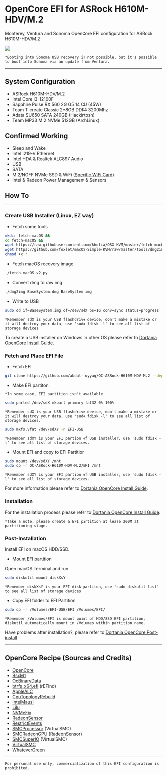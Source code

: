 # OpenCore EFI for ASRock H610M-HDV/M.2

Monterey, Ventura and Sonoma OpenCore EFI configuration for ASRock H610M-HDV/M.2

![](https://i.imgur.com/jHFOiBt.png)

`*Booting into Sonoma USB recovery is not possible, but it's possible to boot into Sonoma via an update from Ventura.`

---

## System Configuration

* ASRock H610M-HDV/M.2
* Intel Core i3-12100F
* Sapphire Pulse RX 560 2G G5 14 CU (45W)
* Team T-create Classic 2*8GB DDR4 3200Mhz
* Adata SU650 SATA 240GB (Hackintosh)
* Team MP33 M.2 NVMe 512GB (ArchLinux)

## Confirmed Working

* Sleep and Wake
* Intel I219-V Ethernet
* Intel HDA & Realtek ALC897 Audio
* USB
* SATA
* M.2/NGFF NVMe SSD & WiFi ([Specific WiFi Card](https://dortania.github.io/Wireless-Buyers-Guide))
* Intel & Radeon Power Management & Sensors

## How To

---

### Create USB Installer (Linux, EZ way)

* Fetch some tools

```bash
mkdir fetch-macOS &&
cd fetch-macOS &&
wget https://raw.githubusercontent.com/kholia/OSX-KVM/master/fetch-macOS-v2.py &&
wget https://github.com/foxlet/macOS-Simple-KVM/raw/master/tools/dmg2img &&
chmod +x *
```

* Fetch macOS recovery image

```bash
./fetch-macOS-v2.py
```

* Convert dmg to raw img

```bash
./dmg2img BaseSystem.dmg BaseSystem.img
```

* Write to USB

```bash
sudo dd if=BaseSystem.img of=/dev/sdX bs=1G conv=sync status=progress
```

`*Remember sdX is your USB flashdrive device, don't make a mistake or it will destroy your data, use 'sudo fdisk -l' to see all list of storage devices`

To create a USB installer on Windows or other OS please refer to [Dortania OpenCore Install Guide](https://dortania.github.io/OpenCore-Install-Guide/installer-guide/#making-the-installer).

### Fetch and Place EFI File

* Fetch EFI

```bash
git clone https://github.com/abdul-royyaq/OC-ASRock-H610M-HDV-M.2 --depth 1 
```

* Make EFI partiton

`*In some case, EFI partition isn't available.`

```bash
sudo parted /dev/sdX mkpart primary fat32 0% 100%
```

`*Remember sdX is your USB flashdrive device, don't make a mistake or it will destroy your data, use 'sudo fdisk -l' to see all list of storage devices.`

```bash
sudo mkfs.vfat /dev/sdXY -n EFI-USB
```

`*Remember sdXY is your EFI partion of USB installer, use 'sudo fdisk -l' to see all list of storage devices.`

* Mount EFI and copy to EFI Partition

```bash
sudo mount /dev/sdXY /mnt
sudo cp -r OC-ASRock-H610M-HDV-M.2/EFI /mnt
```

`*Remember sdXY is your EFI partion of USB installer, use 'sudo fdisk -l' to see all list of storage devices.`

For more information please refer to [Dortania OpenCore Install Guide](https://dortania.github.io/OpenCore-Install-Guide/installer-guide/opencore-efi.html).

### Installation

For the installation process please refer to [Dortania OpenCore Install Guide](https://dortania.github.io/OpenCore-Install-Guide/installation/installation-process.html).

`*Take a note, please create a EFI partition at lease 200M at partitioning stage.`

### Post-Installation

Install EFI on macOS HDD/SSD.

* Mount EFI partition

Open macOS Terminal and run

```bash
sudo diskutil mount diskXsY
```

`*Remember diskXsY is your EFI disk partiton, use 'sudo diskutil list' to see all list of storage devices`

* Copy EFI folder to EFI Partition

```bash
sudo cp -r /Volumes/EFI-USB/EFI /Volumes/EFI/
```

`*Remember /Volumes/EFI is mount point of HDD/SSD EFI partition, diskutil automatically mount in /Volumes within partition name.`

Have problems after installation?, please refer to [Dortania OpenCore Post-install](https://dortania.github.io/OpenCore-Post-Install)

---

## OpenCore Recipe (Sources and Credits)

* [OpenCore](https://github.com/acidanthera/OpenCorePkg)
* [BsxM1](https://github.com/blackosx/BsxM1)
* [OcBinaryData](https://github.com/acidanthera/OcBinaryData)
* [btrfs_x64.efi](https://sourceforge.net/p/refind) (rEFInd)
* [AppleALC](https://github.com/acidanthera/AppleALC)
* [CpuTopologyRebuild](https://github.com/b00t0x/CpuTopologyRebuild)
* [IntelMausi](https://github.com/acidanthera/IntelMausi)
* [Lilu](https://github.com/acidanthera/Lilu)
* [NVMeFix](https://github.com/acidanthera/NVMeFix)
* [RadeonSensor](https://github.com/aluveitie/RadeonSensor)
* [RestrictEvents](https://github.com/acidanthera/RestrictEvents)
* [SMCProcessor](https://github.com/acidanthera/VirtualSMC) (VirtualSMC)
* [SMCRadeonGPU](https://github.com/aluveitie/RadeonSensor) (RadeonSensor)
* [SMCSuperIO](https://github.com/acidanthera/VirtualSMC) (VirtualSMC)
* [VirtualSMC](https://github.com/acidanthera/VirtualSMC)
* [WhateverGreen](https://github.com/acidanthera/WhateverGreen)

----

`For personal use only, commercialization of this EFI configuration is prohibited.`
